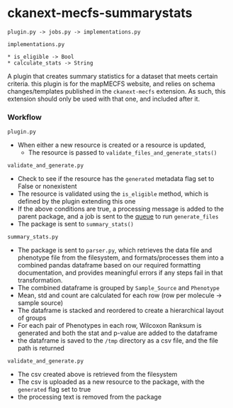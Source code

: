 # ckanext-mecfs-summarystats

``` 
plugin.py -> jobs.py -> implementations.py

implementations.py

* is_eligible -> Bool
* calculate_stats -> String
```

A plugin that creates summary statistics for a dataset that meets certain criteria. this plugin is for the mapMECFS website, and relies on schema changes/templates published in the `ckanext-mecfs` extension. As such, this extension should only be used with that one, and included after it.

### Workflow

`plugin.py`
* When either a new resource is created or a resource is updated,
  * The resource is passed to `validate_files_and_generate_stats()`

`validate_and_generate.py`
* Check to see if the resource has the `generated` metadata flag set to False or nonexistent
* The resource is validated using the `is_eligible` method, which is defined by the plugin extending this one
* If the above conditions are true, a processing message is added to the parent package, and a job is sent to the [queue](https://python-rq.org) to run `generate_files`
* The package is sent to `summary_stats()`

`summary_stats.py`
* The package is sent to `parser.py`, which retrieves the data file and phenotype file from the filesystem, and formats/processes them into a combined pandas dataframe based on our required formatting documentation, and provides meaningful errors if any steps fail in that transformation.
* The combined dataframe is grouped by `Sample_Source` and `Phenotype`
* Mean, std and count are calculated for each row (row per molecule -> sample source)
* The dataframe is stacked and reordered to create a hierarchical layout of groups
* For each pair of Phenotypes in each row, Wilcoxon Ranksum is generated and both the stat and p-value are added to the dataframe
* the dataframe is saved to the `/tmp` directory as a csv file, and the file path is returned

`validate_and_generate.py`
* The csv created above is retrieved from the filesystem
* The csv is uploaded as a new resource to the package, with the `generated` flag set to true
* the processing text is removed from the package




    